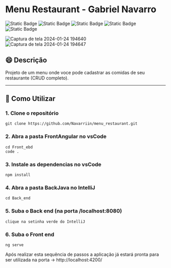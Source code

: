 # Menu Restaurant - Gabriel Navarro
![Static Badge](https://img.shields.io/badge/TypeScript-blue)
![Static Badge](https://img.shields.io/badge/Angular-blue)
![Static Badge](https://img.shields.io/badge/SCSS-blue)
![Static Badge](https://img.shields.io/badge/Java-blue)
![Static Badge](https://img.shields.io/badge/Spring-blue)

![Captura de tela 2024-01-24 194640](https://github.com/Navarriin/menu_restaurant/assets/139160874/eefaf201-cb7a-42b6-8a6a-e9ac6502e8e9)
![Captura de tela 2024-01-24 194647](https://github.com/Navarriin/menu_restaurant/assets/139160874/21c1a926-5b43-47b3-8fab-1ce5560c1425)

## :smile: Descrição 
Projeto de um menu onde voce pode cadastrar as comidas de seu restaurante (CRUD completo).

---

## :pushpin: Como Utilizar

### 1. Clone o repositório
```
git clone https://github.com/Navarriin/menu_restaurant.git
```

### 2. Abra a pasta FrontAngular no vsCode
```
cd Front_ebd
code .
```

### 3. Instale as dependencias no vsCode
```
npm install
```

### 4. Abra a pasta BackJava no IntelliJ
```
cd Back_end
```

### 5. Suba o Back end (na porta /localhost:8080)
```
clique na setinha verde do IntelliJ
```

### 6. Suba o Front end
```
ng serve
```

Após realizar esta sequência de passos a aplicação já estará pronta para ser utilizada na porta -> http://localhost:4200/

